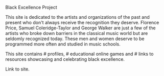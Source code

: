 Black Excellence Project

This site is dedicated to the artists and organizations of the past and present who don't always receive the recognition they deserve.  Florence Price, Samuel Coleridge-Taylor and George Walker are just a few of the artists who broke down barriers in the classical music world but are seldomly recognized today.  These men and women deserve to be programmed more often and studied in music schools. 

This site contains # profiles, # educational online games and # links to resources showcasing and celebrating black excellence. 

Link to site. 

